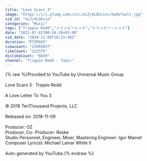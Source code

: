 ```yaml
---
title: "Love Scars 3"
image: "https:\/\/i.ytimg.com\/vi\/nLZj4LGhcio\/hqdefault.jpg"
vid_id: "nLZj4LGhcio"
categories: "Music"
tags: ["Trippie Redd","トリッピーレッド","トリッピー・レッド"]
date: "2021-07-01T00:50:18+03:00"
vid_date: "2018-11-08T10:23:40Z"
duration: "PT2M10S"
viewcount: "25993857"
likeCount: "222375"
dislikeCount: "6659"
channel: "Trippie Redd - Topic"
---
```

{% raw %}Provided to YouTube by Universal Music Group<br /><br />Love Scars 3 · Trippie Redd<br /><br />A Love Letter To You 3<br /><br />℗ 2018 TenThousand Projects, LLC<br /><br />Released on: 2018-11-09<br /><br />Producer: OZ<br />Producer, Co- Producer: Reske<br />Studio  Personnel, Engineer, Mixer, Mastering  Engineer: Igor Mamet<br />Composer  Lyricist: Michael Lamar White II<br /><br />Auto-generated by YouTube.{% endraw %}
